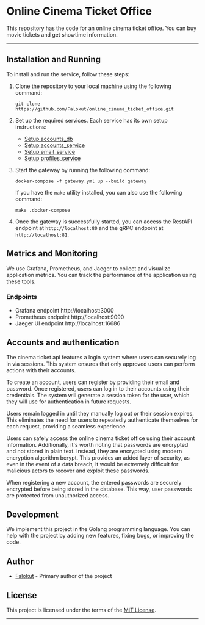 # Online Cinema Ticket Office

This repository has the code for an online cinema ticket office. You can buy movie tickets and get showtime information.  

----

## Installation and Running

To install and run the service, follow these steps:

1. Clone the repository to your local machine using the following command:
   ```shell
   git clone https://github.com/Falokut/online_cinema_ticket_office.git
   ```

2. Set up the required services. Each service has its own setup instructions:
   * [Setup accounts_db](/accounts_db/README.md#SETUP)
   * [Setup accounts_service](/accounts_service/README.md#SETUP)
   * [Setup email_service](/email_service/README.md#SETUP)
   * [Setup profiles_service](/profiles_service/README.md#SETUP)

3. Start the gateway by running the following command:
   ```shell
   docker-compose -f gateway.yml up --build gateway
   ```
   If you have the `make` utility installed, you can also use the following command:
   ```shell
   make .docker-compose
   ```

4. Once the gateway is successfully started, you can access the RestAPI endpoint at `http://localhost:80` and the gRPC endpoint at `http://localhost:81`.
     
## Metrics and Monitoring

We use Grafana, Prometheus, and Jaeger to collect and visualize application metrics. You can track the performance of the application using these tools.

### Endpoints  
* Grafana endpoint  http://localhost:3000  
* Prometheus endpoint  http://localhost:9090
* Jaeger UI endpoint http://localhost:16686


## Accounts and authentication
The cinema ticket api features a login system where users can securely log in via sessions. This system ensures that only approved users can perform actions with their accounts.

To create an account, users can register by providing their email and password. Once registered, users can log in to their accounts using their credentials. The system will generate a session token for the user, which they will use for authentication in future requests.

Users remain logged in until they manually log out or their session expires. This eliminates the need for users to repeatedly authenticate themselves for each request, providing a seamless experience.

Users can safely access the online cinema ticket office using their account information. Additionally, it's worth noting that passwords are encrypted and not stored in plain text. Instead, they are encrypted using modern encryption algorithm bcrypt. This provides an added layer of security, as even in the event of a data breach, it would be extremely difficult for malicious actors to recover and exploit these passwords.

When registering a new account, the entered passwords are securely encrypted before being stored in the database. This way, user passwords are protected from unauthorized access.


## Development

We implement this project in the Golang programming language. You can help with the project by adding new features, fixing bugs, or improving the code.

## Author

- [Falokut](https://github.com/Falokut) - Primary author of the project

## License

This project is licensed under the terms of the [MIT License](https://opensource.org/licenses/MIT).

---
